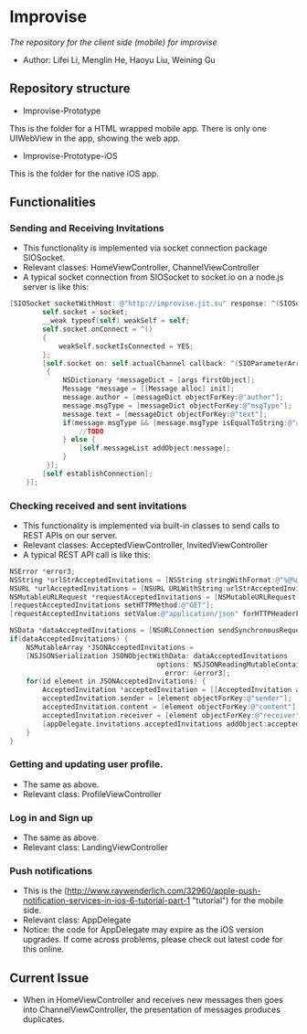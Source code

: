# Improvise

_The repository for the client side (mobile) for improvise_

* Author: Lifei Li, Menglin He, Haoyu Liu, Weining Gu

## Repository structure
* Improvise-Prototype

This is the folder for a HTML wrapped mobile app. There is only one UIWebView in the app, showing the web app.

* Improvise-Prototype-iOS

This is the folder for the native iOS app.

## Functionalities
### Sending and Receiving Invitations

* This functionality is implemented via socket connection package SIOSocket.
* Relevant classes: HomeViewController, ChannelViewController
* A typical socket connection from SIOSocket to socket.io on a node.js server is like this:

```objective-c
[SIOSocket socketWithHost: @"http://improvise.jit.su" response: ^(SIOSocket *socket) {
        self.socket = socket;
        __weak typeof(self) weakSelf = self;
        self.socket.onConnect = ^()
        {
            weakSelf.socketIsConnected = YES;
        };
        [self.socket on: self.actualChannel callback: ^(SIOParameterArray *args)
         {
             NSDictionary *messageDict = [args firstObject];
             Message *message = [[Message alloc] init];
             message.author = [messageDict objectForKey:@"author"];
             message.msgType = [messageDict objectForKey:@"msgType"];
             message.text = [messageDict objectForKey:@"text"];
             if(message.msgType && [message.msgType isEqualToString:@"acceptance"]) {
                 //TODO
             } else {
                 [self.messageList addObject:message];
             }
         }];
        [self establishConnection];
    }];
```

### Checking received and sent invitations

* This functionality is implemented via built-in classes to send calls to REST APIs on our server.
* Relevant classes: AcceptedViewController, InvitedViewController
* A typical REST API call is like this:

```objective-c
NSError *error3;
NSString *urlStrAcceptedInvitations = [NSString stringWithFormat:@"%@%@", @"http://improvise.jit.su/acceptedInvitations/", appDelegate.curUsername];
NSURL *urlAcceptedInvitations = [NSURL URLWithString:urlStrAcceptedInvitations];
NSMutableURLRequest *requestAcceptedInvitations = [NSMutableURLRequest requestWithURL:urlAcceptedInvitations];
[requestAcceptedInvitations setHTTPMethod:@"GET"];
[requestAcceptedInvitations setValue:@"application/json" forHTTPHeaderField:@"Content-Type"];

NSData *dataAcceptedInvitations = [NSURLConnection sendSynchronousRequest:requestAcceptedInvitations returningResponse: nil error:&error3];
if(dataAcceptedInvitations) {
    NSMutableArray *JSONAcceptedInvitations =
    [NSJSONSerialization JSONObjectWithData: dataAcceptedInvitations
                                    options: NSJSONReadingMutableContainers
                                      error: &error3];
    for(id element in JSONAcceptedInvitations) {
        AcceptedInvitation *acceptedInvitation = [[AcceptedInvitation alloc] init];
        acceptedInvitation.sender = [element objectForKey:@"sender"];
        acceptedInvitation.content = [element objectForKey:@"content"];
        acceptedInvitation.receiver = [element objectForKey:@"receiver"];
        [appDelegate.invitations.acceptedInvitations addObject:acceptedInvitation];
    }
}
```

### Getting and updating user profile.

* The same as above.
* Relevant class: ProfileViewController

### Log in and Sign up

* The same as above.
* Relevant class: LandingViewController

### Push notifications
* This is the (http://www.raywenderlich.com/32960/apple-push-notification-services-in-ios-6-tutorial-part-1 "tutorial") for the mobile side.
* Relevant class: AppDelegate
* Notice: the code for AppDelegate may expire as the iOS version upgrades. If come across problems, please check out latest code for this online.

## Current Issue
* When in HomeViewController and receives new messages then goes into ChannelViewController, the presentation of messages produces duplicates.